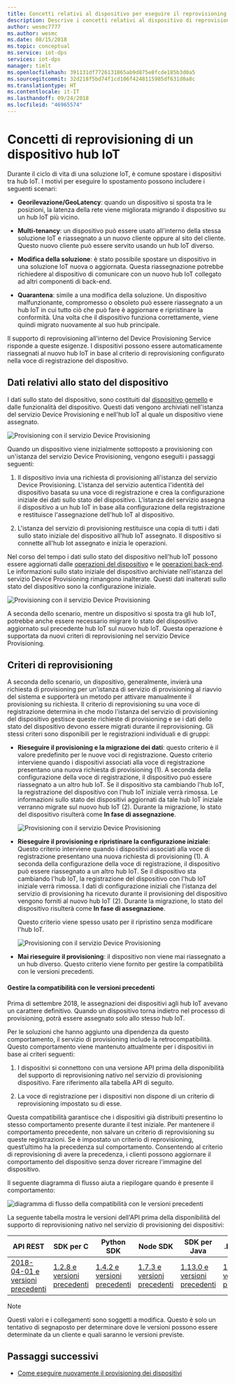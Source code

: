 ```yaml
---
title: Concetti relativi al dispositivo per eseguire il reprovisioning per il servizio Device Provisioning in hub IoT di Azure| Microsoft Docs
description: Descrive i concetti relativi al dispositivo di reprovisioning per il servizio di Device Provisioning in hub IoT di Azure
author: wesmc7777
ms.author: wesmc
ms.date: 08/15/2018
ms.topic: conceptual
ms.service: iot-dps
services: iot-dps
manager: timlt
ms.openlocfilehash: 391131df7726131865ab9d875e8fcde185b3d0a5
ms.sourcegitcommit: 32d218f5bd74f1cd106f4248115985df631d0a8c
ms.translationtype: HT
ms.contentlocale: it-IT
ms.lasthandoff: 09/24/2018
ms.locfileid: "46965574"
---
```

# <a name="iot-hub-device-reprovisioning-concepts"></a>Concetti di reprovisioning di un dispositivo hub IoT


Durante il ciclo di vita di una soluzione IoT, è comune spostare i dispositivi tra hub IoT. I motivi per eseguire lo spostamento possono includere i seguenti scenari:

* **Georilevazione/GeoLatency**: quando un dispositivo si sposta tra le posizioni, la latenza della rete viene migliorata migrando il dispositivo su un hub IoT più vicino.

* **Multi-tenancy**: un dispositivo può essere usato all'interno della stessa soluzione IoT e riassegnato a un nuovo cliente oppure al sito del cliente. Questo nuovo cliente può essere servito usando un hub IoT diverso.

* **Modifica della soluzione**: è stato possibile spostare un dispositivo in una soluzione IoT nuova o aggiornata. Questa riassegnazione potrebbe richiedere al dispositivo di comunicare con un nuovo hub IoT collegato ad altri componenti di back-end. 

* **Quarantena**: simile a una modifica della soluzione. Un dispositivo malfunzionante, compromesso o obsoleto può essere riassegnato a un hub IoT in cui tutto ciò che può fare è aggiornare e ripristinare la conformità. Una volta che il dispositivo funziona correttamente, viene quindi migrato nuovamente al suo hub principale.

Il supporto di reprovisioning all'interno del Device Provisioning Service risponde a queste esigenze. I dispositivi possono essere automaticamente riassegnati al nuovo hub IoT in base al criterio di reprovisioning configurato nella voce di registrazione del dispositivo. 

## <a name="device-state-data"></a>Dati relativi allo stato del dispositivo

I dati sullo stato del dispositivo, sono costituiti dal [dispositivo gemello](../iot-hub/iot-hub-devguide-device-twins.md) e dalle funzionalità del dispositivo. Questi dati vengono archiviati nell'istanza del servizio Device Provisioning e nell'hub IoT al quale un dispositivo viene assegnato. 

![Provisioning con il servizio Device Provisioning](./media/concepts-device-reprovisioning/dps-provisioning.png)

Quando un dispositivo viene inizialmente sottoposto a provisioning con un'istanza del servizio Device Provisioning, vengono eseguiti i passaggi seguenti:

1. Il dispositivo invia una richiesta di provisioning all'istanza del servizio Device Provisioning. L'istanza del servizio autentica l'identità del dispositivo basata su una voce di registrazione e crea la configurazione iniziale dei dati sullo stato del dispositivo. L'istanza del servizio assegna il dispositivo a un hub IoT in base alla configurazione della registrazione e restituisce l'assegnazione dell'hub IoT al dispositivo.

2. L'istanza del servizio di provisioning restituisce una copia di tutti i dati sullo stato iniziale del dispositivo all'hub IoT assegnato. Il dispositivo si connette all'hub Iot assegnato e inizia le operazioni.


Nel corso del tempo i dati sullo stato del dispositivo nell'hub IoT possono essere aggiornati dalle [operazioni del dispositivo](../iot-hub/iot-hub-devguide-device-twins.md#device-operations) e le [operazioni back-end](../iot-hub/iot-hub-devguide-device-twins.md#back-end-operations). Le informazioni sullo stato iniziale del dispositivo archiviate nell'istanza del servizio Device Provisioning rimangono inalterate. Questi dati inalterati sullo stato del dispositivo sono la configurazione iniziale.

![Provisioning con il servizio Device Provisioning](./media/concepts-device-reprovisioning/dps-provisioning-2.png)

A seconda dello scenario, mentre un dispositivo si sposta tra gli hub IoT, potrebbe anche essere necessario migrare lo stato del dispositivo aggiornato sul precedente hub IoT sul nuovo hub IoT. Questa operazione è supportata da nuovi criteri di reprovisioning nel servizio Device Provisioning. 


## <a name="reprovisioning-policies"></a>Criteri di reprovisioning

A seconda dello scenario, un dispositivo, generalmente, invierà una richiesta di provisioning per un'istanza di servizio di provisioning al riavvio del sistema e supporterà un metodo per attivare manualmente il provisioning su richiesta. Il criterio di reprovisioning su una voce di registrazione determina in che modo l'istanza del servizio di provisioning del dispositivo gestisce queste richieste di provisioning e se i dati dello stato del dispositivo devono essere migrati durante il reprovisioning. Gli stessi criteri sono disponibili per le registrazioni individuali e di gruppi:

* **Rieseguire il provisioning e la migrazione dei dati**: questo criterio è il valore predefinito per le nuove voci di registrazione. Questo criterio interviene quando i dispositivi associati alla voce di registrazione presentano una nuova richiesta di provisioning (1). A seconda della configurazione della voce di registrazione, il dispositivo può essere riassegnato a un altro hub IoT. Se il dispositivo sta cambiando l'hub IoT, la registrazione del dispositivo con l'hub IoT iniziale verrà rimossa. Le informazioni sullo stato dei dispositivi aggiornati da tale hub IoT iniziale verranno migrate sul nuovo hub IoT (2). Durante la migrazione, lo stato del dispositivo risulterà come **In fase di assegnazione**.

    ![Provisioning con il servizio Device Provisioning](./media/concepts-device-reprovisioning/dps-reprovisioning-migrate.png)


* **Rieseguire il provisioning e ripristinare la configurazione iniziale**: Questo criterio interviene quando i dispositivi associati alla voce di registrazione presentano una nuova richiesta di provisioning (1). A seconda della configurazione della voce di registrazione, il dispositivo può essere riassegnato a un altro hub IoT. Se il dispositivo sta cambiando l'hub IoT, la registrazione del dispositivo con l'hub IoT iniziale verrà rimossa. I dati di configurazione iniziali che l'istanza del servizio di provisioning ha ricevuto durante il provisioning del dispositivo vengono forniti al nuovo hub IoT (2). Durante la migrazione, lo stato del dispositivo risulterà come **In fase di assegnazione**.

    Questo criterio viene spesso usato per il ripristino senza modificare l'hub IoT. 

    ![Provisioning con il servizio Device Provisioning](./media/concepts-device-reprovisioning/dps-reprovisioning-reset.png)


* **Mai rieseguire il provisioning**: il dispositivo non viene mai riassegnato a un hub diverso. Questo criterio viene fornito per gestire la compatibilità con le versioni precedenti.

#### <a name="managing-backwards-compatibility"></a>Gestire la compatibilità con le versioni precedenti

Prima di settembre 2018, le assegnazioni dei dispositivi agli hub IoT avevano un carattere definitivo. Quando un dispositivo torna indietro nel processo di provisioning, potrà essere assegnato solo allo stesso hub IoT. 

Per le soluzioni che hanno aggiunto una dipendenza da questo comportamento, il servizio di provisioning include la retrocompatibilità. Questo comportamento viene mantenuto attualmente per i dispositivi in base ai criteri seguenti:

1. I dispositivi si connettono con una versione API prima della disponibilità del supporto di reprovisioning nativo nel servizio di provisioning dispositivo. Fare riferimento alla tabella API di seguito.

2. La voce di registrazione per i dispositivi non dispone di un criterio di reprovisioning impostato su di esse. 

Questa compatibilità garantisce che i dispositivi già distribuiti presentino lo stesso comportamento presente durante il test iniziale. Per mantenere il comportamento precedente, non salvare un criterio di reprovisioning su queste registrazioni. Se è impostato un criterio di reprovisioning, quest’ultimo ha la precedenza sul comportamento. Consentendo al criterio di reprovisioning di avere la precedenza, i clienti possono aggiornare il comportamento del dispositivo senza dover ricreare l'immagine del dispositivo.

Il seguente diagramma di flusso aiuta a riepilogare quando è presente il comportamento:

![diagramma di flusso della compatibilità con le versioni precedenti](./media/concepts-device-reprovisioning/reprovisioning-compatibility-flow.png)

La seguente tabella mostra le versioni dell'API prima della disponibilità del supporto di reprovisioning nativo nel servizio di provisioning dei dispositivi:


| API REST | SDK per C | Python SDK |  Node SDK | SDK per Java | .NET SDK |
| -------- | ----- | ---------- | --------- | -------- | -------- |
| [2018-04-01 e versioni precedenti](https://docs.microsoft.com/rest/api/iot-dps/deviceenrollment/createorupdate#uri-parameters) | [1.2.8 e versioni precedenti](https://github.com/Azure/azure-iot-sdk-c/blob/master/version.txt) | [1.4.2 e versioni precedenti](https://github.com/Azure/azure-iot-sdk-python/blob/0a549f21f7f4fc24bc036c1d2d5614e9544a9667/device/iothub_client_python/src/iothub_client_python.cpp#L53) | [1.7.3 e versioni precedenti](https://github.com/Azure/azure-iot-sdk-node/blob/074c1ac135aebb520d401b942acfad2d58fdc07f/common/core/package.json#L3) | [1.13.0 e versioni precedenti](https://github.com/Azure/azure-iot-sdk-java/blob/794c128000358b8ed1c4cecfbf21734dd6824de9/device/iot-device-client/pom.xml#L7) | [1.1.0 e versioni precedenti](https://github.com/Azure/azure-iot-sdk-csharp/blob/9f7269f4f61cff3536708cf3dc412a7316ed6236/provisioning/device/src/Microsoft.Azure.Devices.Provisioning.Client.csproj#L20)

> [!NOTE]
> Questi valori e i collegamenti sono soggetti a modifica. Questo è solo un tentativo di segnaposto per determinare dove le versioni possono essere determinate da un cliente e quali saranno le versioni previste.




## <a name="next-steps"></a>Passaggi successivi

- [Come eseguire nuovamente il provisioning dei dispositivi](how-to-reprovision.md)








